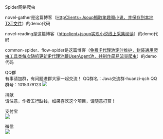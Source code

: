 Spider网络爬虫<br/>

novel-gather是这篇博客（[HttpClients+Jsoup抓取笔趣阁小说，并保存到本地TXT文件](https://www.cnblogs.com/huanzi-qch/p/9767698.html)）的demo代码<br/>

novel-reading是这篇博客（[httpclient+jsoup实现小说线上采集阅读](https://www.cnblogs.com/huanzi-qch/p/9817831.html)）的demo代码<br/>

common-spider、flow-spider是这篇博客（[免费IP代理池定时维护，封装通用爬虫工具类每次随机更新IP代理池跟UserAgent池，并制作简易流量爬虫](https://www.cnblogs.com/huanzi-qch/p/11347430.html)）的demo代码<br/>

QQ群<br/>
有事请加群，有问题进群大家一起交流！
QQ群名：Java交流群-huanzi-qch
QQ群号：1015379123
![](https://files-cdn.cnblogs.com/files/huanzi-qch/QQ.bmp) 

捐献<br/>
请注意，作者五行缺钱，如果喜欢这个项目，请随意打赏！

支付宝<br/>
![](https://files.cnblogs.com/files/huanzi-qch/1540353568326.bmp) 

微信<br/>
![](https://files.cnblogs.com/files/huanzi-qch/1540353592438.bmp) 
